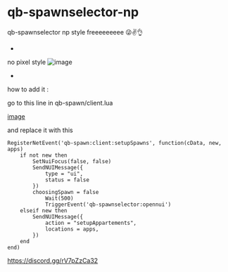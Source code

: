 # qb-spawnselector-np
qb-spawnselector np style freeeeeeeee 😜✌👌

*

no pixel style
![image](https://user-images.githubusercontent.com/89742984/169097582-614b7b8d-ebd6-4b59-b130-d83b02fbe249.png)

*

how to add it :

go to this line in qb-spawn/client.lua

[image](https://user-images.githubusercontent.com/89742984/169073088-935f1893-5b33-4c03-a57e-d9b5bf6fb056.png)

and replace it with this
```
RegisterNetEvent('qb-spawn:client:setupSpawns', function(cData, new, apps)
    if not new then
        SetNuiFocus(false, false)
        SendNUIMessage({
            type = "ui",
            status = false
        })
        choosingSpawn = false
            Wait(500)
            TriggerEvent('qb-spawnselector:opennui')
    elseif new then
        SendNUIMessage({
            action = "setupAppartements",
            locations = apps,
        })
    end
end)
```
https://discord.gg/rV7pZzCa32

